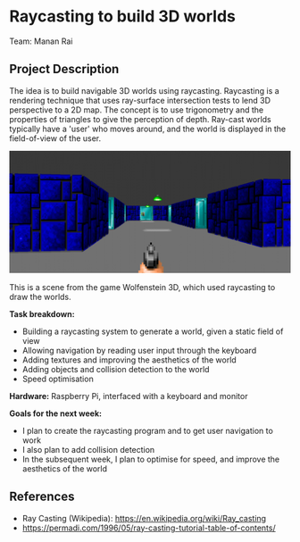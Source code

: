 # Raycasting to build 3D worlds

Team: Manan Rai

## Project Description
The idea is to build navigable 3D worlds using raycasting. Raycasting is a rendering technique that uses ray-surface intersection tests to lend 3D perspective to a 2D map. The concept is to use trigonometry and the properties of triangles to give the perception of depth. Ray-cast worlds typically have a 'user' who moves around, and the world is displayed in the field-of-view of the user.

![Wolfenstein Game Image](game_img2.png)

This is a scene from the game Wolfenstein 3D, which used raycasting to draw the worlds.

__Task breakdown:__
* Building a raycasting system to generate a world, given a static field of view
* Allowing navigation by reading user input through the keyboard
* Adding textures and improving the aesthetics of the world
* Adding objects and collision detection to the world
* Speed optimisation

__Hardware:__ Raspberry Pi, interfaced with a keyboard and monitor

__Goals for the next week:__
* I plan to create the raycasting program and to get user navigation to work
* I also plan to add collision detection
* In the subsequent week, I plan to optimise for speed, and improve the aesthetics of the world

## References
* Ray Casting (Wikipedia): https://en.wikipedia.org/wiki/Ray_casting
* https://permadi.com/1996/05/ray-casting-tutorial-table-of-contents/
